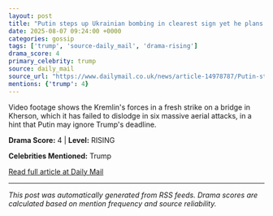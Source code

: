 ```yaml
---
layout: post
title: "Putin steps up Ukrainian bombing in clearest sign yet he plans to IGNORE Trump's ceasefire deadline - with the two men set to meet 'in the coming days'"
date: 2025-08-07 09:24:00 +0000
categories: gossip
tags: ['trump', 'source-daily_mail', 'drama-rising']
drama_score: 4
primary_celebrity: trump
source: daily_mail
source_url: "https://www.dailymail.co.uk/news/article-14978787/Putin-steps-Ukrainian-bombing-clearest-sign-plans-IGNORE-Trumps-ceasefire-deadline-US-president-proposed-three-way-meeting-Zelensky.html?ns_mchannel=rss&ito=1490&ns_campaign=1490"
mentions: {'trump': 4}
---
```


Video footage shows the Kremlin's forces in a fresh strike on a bridge in Kherson, which it has failed to dislodge in six massive aerial attacks, in a hint that Putin may ignore Trump's deadline.

**Drama Score:** 4 | **Level:** RISING

**Celebrities Mentioned:** Trump

[Read full article at Daily Mail](https://www.dailymail.co.uk/news/article-14978787/Putin-steps-Ukrainian-bombing-clearest-sign-plans-IGNORE-Trumps-ceasefire-deadline-US-president-proposed-three-way-meeting-Zelensky.html?ns_mchannel=rss&ito=1490&ns_campaign=1490)

---
*This post was automatically generated from RSS feeds. Drama scores are calculated based on mention frequency and source reliability.*
